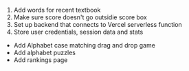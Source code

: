 1. Add words for recent textbook
2. Make sure score doesn't go outsidie score box
3. Set up backend that connects to Vercel serverless function
4. Store user credentials, session data and stats


- Add Alphabet case matching drag and drop game
- Add alphabet puzzles
- Add rankings page